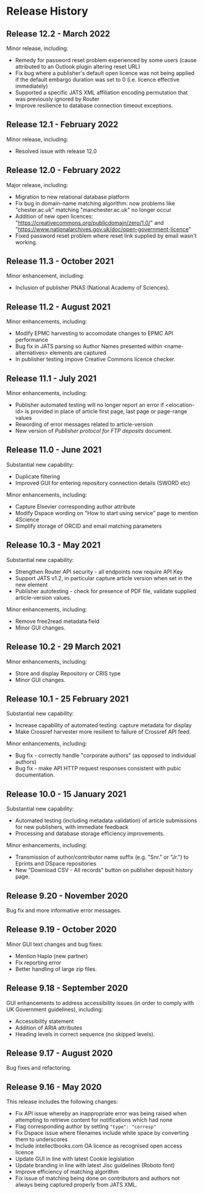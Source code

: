 # Release History

## Release 12.2 - March 2022
Minor release, including:
* Remedy for password reset problem experienced by some users (cause attributed to an Outlook plugin altering reset URL)
* Fix bug where a publisher's default open licence was not being applied if the default embargo duration was set to 0 (i.e. licence effective immediately)
* Supported a specific JATS XML affiliation encoding permutation that was previously ignored by Router
* Improve resilience to database connection timeout exceptions.

## Release 12.1 - February 2022
Minor release, including:
* Resolved issue with release 12.0

## Release 12.0 - February 2022
Major release, including:
* Migration to new relational database platform
* Fix bug in domain-name matching algorithm: now problems like "chester.ac.uk" matching "manchester.ac.uk" no longer occur
* Addition of new open licences: "https://creativecommons.org/publicdomain/zero/1.0/" and "https://www.nationalarchives.gov.uk/doc/open-government-licence"
* Fixed password reset problem where reset link supplied by email wasn't working.

## Release 11.3 - October 2021
Minor enhancement, including:
* Inclusion of publisher PNAS (National Academy of Sciences).

## Release 11.2 - August 2021
Minor enhancements, including:
* Modify EPMC harvesting to accomodate changes to EPMC API performance
* Bug fix in JATS parsing so Author Names presented within &lt;name-alternatives&gt; elements are captured
* In publisher testing impove Creative Commons licence checker.

## Release 11.1 - July 2021
Minor enhancements, including:
* Publisher automated testing will no longer report an error if &lt;elocation-id&gt; is provided in place of article first page, last page or page-range values
* Rewording of error messages related to article-version
* New version of *Publisher protocol for FTP deposits* document.

## Release 11.0 - June 2021
Substantial new capability:
* Duplicate filtering
* Improved GUI for entering repository connection details (SWORD etc)

Minor enhancements, including:
* Capture Elsevier corresponding author attribute
* Modify Dspace wording on "How to start using service" page to mention 4Science
* Simplify storage of ORCID and email matching parameters

## Release 10.3 - May 2021
Substantial new capability:
* Strengthen Router API security - all endpoints now require API Key
* Support JATS v1.2, in particular capture article version when set in the new <article-version> element
* Publisher autotesting - check for presence of PDF file, validate supplied article-version values.

Minor enhancements, including:
* Remove free2read metadata field
* Minor GUI changes.

## Release 10.2 - 29 March 2021
Minor enhancements, including:
* Store and display Repository or CRIS type
* Minor GUI changes.

## Release 10.1 - 25 February 2021
Substantial new capability:
* Increase capability of automated testing: capture metadata for display
* Make Crossref harvester more resilient to failure of Crossref API feed.

Minor enhancements, including:
* Bug fix - correctly handle "corporate authors" (as opposed to individual authors)
* Bug fix - make API HTTP request responses consistent with pubic documentation.

## Release 10.0 - 15 January 2021
Substantial new capability:
* Automated testing (including metadata validation) of article submissions for new publishers, with immediate feedback
* Processing and database storage efficiency improvements.

Minor enhancements, including:
* Transmission of author/contributor name suffix (e.g. "Snr." or "Jr.") to Eprints and DSpace repositories
* New "Download CSV - All records" button on publisher deposit history page.

## Release 9.20 - November 2020
Bug fix and more informative error messages.

## Release 9.19 - October 2020
Minor GUI text changes and bug fixes:
* Mention Haplo (new partner)
* Fix reporting error
* Better handling of large zip files.

## Release 9.18 - September 2020
GUI enhancements to address accessibility issues (in order to comply with UK Government guidelines), including:
* Accessibility statement
* Addition of ARIA attributes
* Heading levels in correct sequence (no skipped levels).

## Release 9.17 - August 2020
Bug fixes and refactoring.

## Release 9.16 - May 2020
This release includes the following changes:
* Fix API issue whereby an inappropriate error was being raised when attempting to retrieve content for notifications which had none
* Flag corresponding author by setting `"type": "corresp"`
* Fix Dspace issue where filenames include white space by converting them to underscores
* Include intellectbooks.com OA licence as recognised open access licence
* Update GUI in line with latest Cookie legislation
* Update branding in line with latest Jisc guidelines (Roboto font)
* Improve efficiency of matching algorithm
* Fix issue of matching being done on contributors and authors not always being captured properly from JATS XML.
